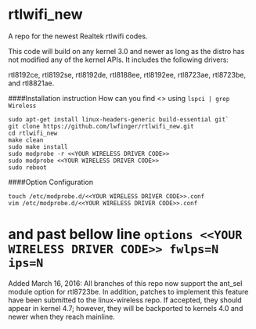 rtlwifi_new
===========

A repo for the newest Realtek rtlwifi codes.

This code will build on any kernel 3.0 and newer as long as the distro has not modified
any of the kernel APIs. It includes the following drivers:

rtl8192ce, rtl8192se, rtl8192de, rtl8188ee, rtl8192ee, rtl8723ae, rtl8723be, and rtl8821ae.

####Installation instruction
How can you find <<YOUR WIRELESS DRIVER CODE>> using `lspci | grep Wireless`
```
sudo apt-get install linux-headers-generic build-essential git`
git clone https://github.com/lwfinger/rtlwifi_new.git
cd rtlwifi_new
make clean
sudo make install
sudo modprobe -r <<YOUR WIRELESS DRIVER CODE>>
sudo modprobe <<YOUR WIRELESS DRIVER CODE>>
sudo reboot
```

####Option Configuration
```
touch /etc/modprobe.d/<<YOUR WIRELESS DRIVER CODE>>.conf
vim /etc/modprobe.d/<<YOUR WIRELESS DRIVER CODE>>.conf 
```
and past bellow line
`options <<YOUR WIRELESS DRIVER CODE>> fwlps=N ips=N`
=======
Added March 16, 2016: All branches of this repo now support the ant_sel module option
for rtl8723be. In addition, patches to implement this feature have been submitted
to the linux-wireless repo. If accepted, they should appear in kernel 4.7; however,
they will be backported to kernels 4.0 and newer when they reach mainline.
